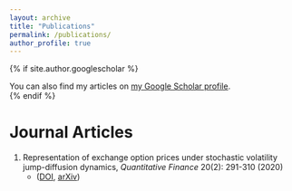 ```yaml
---
layout: archive
title: "Publications"
permalink: /publications/
author_profile: true
---
```


{% if site.author.googlescholar %}
  <div class="wordwrap">You can also find my articles on <a href="{{site.author.googlescholar}}">my Google Scholar profile</a>.</div> 
{% endif %}

# Journal Articles

1. Representation of exchange option prices under stochastic volatility jump-diffusion dynamics, *Quantitative Finance* 20(2): 291-310 (2020)
    - ([DOI](https://doi.org/10.1080/14697688.2019.1655785), [arXiv](https://arxiv.org/abs/2002.10202))



<!--

{% include base_path %}

{% for post in site.publications reversed %}
  {% include archive-single.html %}
{% endfor %}

-->
